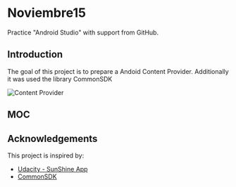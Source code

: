# Noviembre15
Practice "Android Studio" with support from GitHub.


## Introduction
The goal of this project is to prepare a Andoid Content Provider. 
Additionally it was used the library CommonSDK


![Content Provider](https://cloud.githubusercontent.com/assets/6483001/10971968/5fb4a8ec-83d7-11e5-8d81-08581f62d67f.JPG)



## MOC



## Acknowledgements

This project is inspired by:

* [Udacity - SunShine App](https://github.com/udacity/Sunshine-Version-2)
* [CommonSDK](https://github.com/CommonUtils/android)


